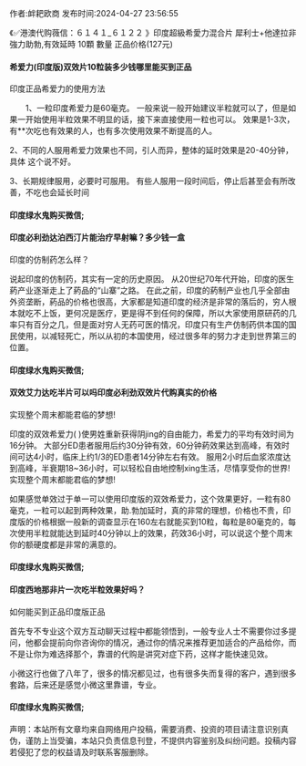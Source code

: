 <p>作者:衅耙欧商 发布时间:2024-04-27 23:56:55</p>
<p>《✅港澳代购薇信：６１４１_６１２２ 》印度超級希愛力混合片 犀利士+他達拉非 強力助勃,有效延時 10顆 數量 正品价格(127元) </p>
									<h4>希爱力(印度版)双效片10粒装多少钱哪里能买到正品</h4><p>印度正品希爱力的使用方法</p><p>　　1、一粒印度希爱力是60毫克。 一般来说一般开始建议半粒就可以了，但是如果一开始使用半粒效果不明显的话，接下来直接使用一粒也可以。 效果是1-3次，有**次吃也有效果的人，也有多次使用效果不断提高的人。</p><p>    2、不同的人服用希爱力效果也不同，引人而异，整体的延时效果是20-40分钟，具体 这个说不好。</p><p>   3、长期规律服用，必要时可服用。 有些人服用一段时间后，停止后甚至会有所改善，不吃也会延长时间</p><p></p><h4>	印度绿水鬼购买微信;</h4><p></p><h4>印度必利劲达泊西汀片能治疗早射嘛？多少钱一盒</h4><p>印度的仿制药怎么样？</p><p> 说起印度的仿制药，其实有一定的历史原因。 从20世纪70年代开始，印度的医生葯产业逐渐走上了葯品的“山寨”之路。 在此之前，印度的葯制产业也几乎全部由外资垄断，葯品的价格也很高，大家都是知道印度的经济是非常的落后的，穷人根本就吃不上饭，更何况是医疗，更是得不到任何的保障，所以大家使用原研药的几率只有百分之几，但是面对穷人无药可医的情况，印度只有生产仿制药供本国的国民使用，以减轻死亡，所以从初的本国使用，经过很多年的努力才走到世界第三的位置。</p><p></p><h4>	印度绿水鬼购买微信;</h4><p></p><h4>双效艾力达吃半片可以吗印度必利劲双效片代购真实的价格</h4><p>实现整个周末都能君临的梦想!</p><p>   印度的双效希爱力( )使男姓重新获得阴jing的自由能力，希爱力的平均有效时间为16分钟。 大部分ED患者服用后约30分钟有效，60分钟葯效果达到高峰，有效时间可达4小时，临床上约1/3的ED患者14分钟左右有效。 服用2小时后血浆浓度达到高峰，半衰期18~36小时，可以轻松自由地控制xing生活，尽情享受你的世界! 实现整个周末都能君临的梦想!</p><p>如果感觉单效过于单一可以使用印度版的双效希爱力，这个效果更好，一粒有80毫克，一粒可以起到两种效果，助.勃加延时，真的非常的理想，价格也不贵，印度版的价格根据一般新的调查显示在160左右就能买到10粒，每粒是80毫克的，每次使用半粒就能达到延时40分钟以上的效果，药效36小时，可以说这个整个周末你的额硬度都是非常的满意的。</p><p></p><h4>	印度绿水鬼购买微信;</h4><p></p><h4>印度西地那非片一次吃半粒效果好吗？</h4><p>如何能买到正品印度版正品</p><p>   首先专不专业这个双方互动聊天过程中都能领悟到，一般专业人士不需要你过多提问，他都会提前向你咨询你的情况，通过你的情况来推荐更加适合的产品给你，而不是让你为难选择那个，靠谱的代购是讲究对症下药，这样才能快速见效。</p><p>  小微这行也做了八年了，很多的情况都见过，也有很多失而复得的客户，遇到很多套路，后来还是感觉小微这里靠谱，专业。</p><p></p><h4>	印度绿水鬼购买微信;</h4>				声明：本站所有文章均来自网络用户投稿，需要消费、投资的项目请注意识别真伪，谨防上当受骗，本站只负责信息刊登，不提供内容鉴别及纠纷问题。投稿内容若侵犯了您的权益请及时联系客服删除。				
